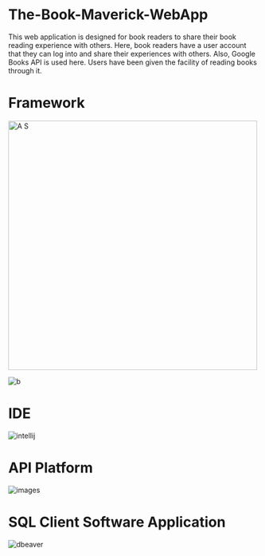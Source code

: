 # The-Book-Maverick-WebApp
This web application is designed for book readers to share their book reading experience with others. Here, book readers have a user account that they can log into and share their experiences with others. Also, Google Books API is used here. Users have been given the facility of reading books through it.

# Framework
<img width="500" alt="A S" src="https://github.com/Hasitha-Chathurangapriya/The-Book-Maverick-WebApp-/assets/165558899/30f22382-e9d8-417a-a88d-dfe8e4bbe1e0">

![b](https://github.com/Hasitha-Chathurangapriya/The-Book-Maverick-WebApp-/assets/165558899/a037dde4-7c5c-47fe-8f85-3b80dd94f901)


# IDE
![intellij](https://github.com/Hasitha-Chathurangapriya/The-Book-Maverick-WebApp-/assets/165558899/51d44eba-b201-4330-8299-3f82121f58db)


# API Platform
![images](https://github.com/Hasitha-Chathurangapriya/Science-Fiction-Stories-WebApp/assets/165558899/8b3987c3-c20d-43fc-bacf-d5b9927c9404)

# SQL Client Software Application
![dbeaver](https://github.com/Hasitha-Chathurangapriya/The-Book-Maverick-WebApp-/assets/165558899/2b561328-ebd6-4af4-989c-72214dca1b78)



